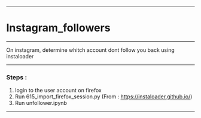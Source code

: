 ***
# Instagram_followers
***
On instagram, determine whitch account dont follow you back using instaloader
***
### Steps : 

1. login to the user account on firefox
2. Run 615_import_firefox_session.py (From : https://instaloader.github.io/)
3. Run unfollower.ipynb
***
